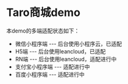 # Taro商城demo

本demo的多端适配状态如下：

- 微信小程序端 --- 后台使用小程序云，已适配
- H5端 --- 后台使用leancloud，已适配
- RN端 --- 后台使用leancloud，适配进行中
- 支付宝小程序端 --- 适配进行中
- 百度小程序端 --- 适配进行中